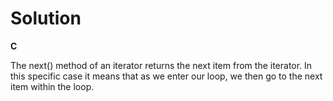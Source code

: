 # Solution

**C**

The next() method of an iterator returns the next item from the iterator. In this specific case it means that as we enter our loop, we then go to the next item within the loop.
